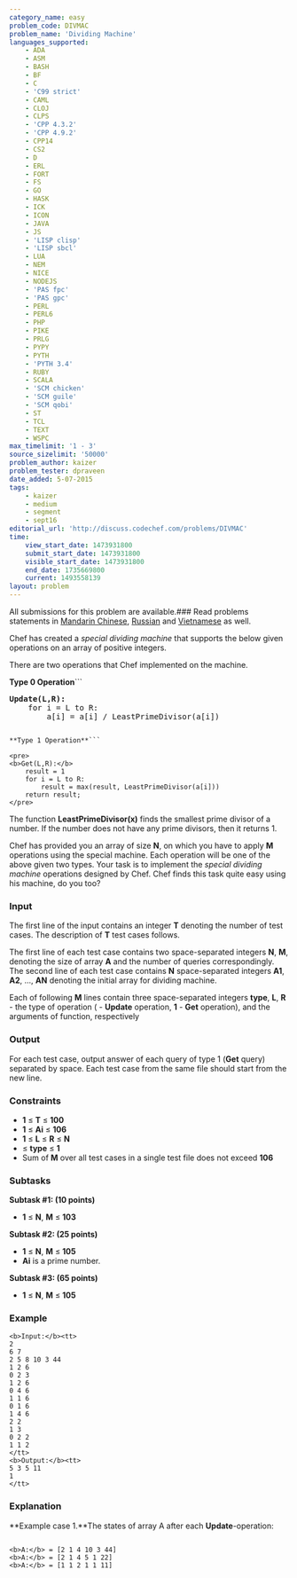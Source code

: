 ```yaml
---
category_name: easy
problem_code: DIVMAC
problem_name: 'Dividing Machine'
languages_supported:
    - ADA
    - ASM
    - BASH
    - BF
    - C
    - 'C99 strict'
    - CAML
    - CLOJ
    - CLPS
    - 'CPP 4.3.2'
    - 'CPP 4.9.2'
    - CPP14
    - CS2
    - D
    - ERL
    - FORT
    - FS
    - GO
    - HASK
    - ICK
    - ICON
    - JAVA
    - JS
    - 'LISP clisp'
    - 'LISP sbcl'
    - LUA
    - NEM
    - NICE
    - NODEJS
    - 'PAS fpc'
    - 'PAS gpc'
    - PERL
    - PERL6
    - PHP
    - PIKE
    - PRLG
    - PYPY
    - PYTH
    - 'PYTH 3.4'
    - RUBY
    - SCALA
    - 'SCM chicken'
    - 'SCM guile'
    - 'SCM qobi'
    - ST
    - TCL
    - TEXT
    - WSPC
max_timelimit: '1 - 3'
source_sizelimit: '50000'
problem_author: kaizer
problem_tester: dpraveen
date_added: 5-07-2015
tags:
    - kaizer
    - medium
    - segment
    - sept16
editorial_url: 'http://discuss.codechef.com/problems/DIVMAC'
time:
    view_start_date: 1473931800
    submit_start_date: 1473931800
    visible_start_date: 1473931800
    end_date: 1735669800
    current: 1493558139
layout: problem
---
```

All submissions for this problem are available.###  Read problems statements in [Mandarin Chinese](http://www.codechef.com/download/translated/SEPT16/mandarin/DIVMAC.pdf), [Russian](http://www.codechef.com/download/translated/SEPT16/russian/DIVMAC.pdf) and [Vietnamese](http://www.codechef.com/download/translated/SEPT16/vietnamese/DIVMAC.pdf) as well.

Chef has created a _special dividing machine_ that supports the below given operations on an array of positive integers.

There are two operations that Chef implemented on the machine.

**Type 0 Operation**```

<pre>
<b>Update(L,R):</b>
	for i = L to R:
		a[i] = a[i] / LeastPrimeDivisor(a[i])
</pre>

```

**Type 1 Operation**```

<pre>
<b>Get(L,R):</b>
	result = 1
	for i = L to R:
		result = max(result, LeastPrimeDivisor(a[i]))
	return result;
</pre>

```

The function **LeastPrimeDivisor(x)** finds the smallest prime divisor of a number. If the number does not have any prime divisors, then it returns 1.

Chef has provided you an array of size **N**, on which you have to apply **M** operations using the special machine. Each operation will be one of the above given two types. Your task is to implement the _special dividing machine_ operations designed by Chef. Chef finds this task quite easy using his machine, do you too?

### Input

The first line of the input contains an integer **T** denoting the number of test cases. The description of **T** test cases follows.

The first line of each test case contains two space-separated integers **N**, **M**, denoting the size of array **A** and the number of queries correspondingly. The second line of each test case contains **N** space-separated integers **A1**, **A2**, ..., **AN** denoting the initial array for dividing machine.

Each of following **M** lines contain three space-separated integers  **type**, **L**, **R** - the type of operation ( - **Update** operation, **1** - **Get** operation), and the arguments of function, respectively

### Output

For each test case, output answer of each query of type 1 (**Get** query) separated by space. Each test case from the same file should start from the new line.

### Constraints

- **1** ≤ **T** ≤ **100**
- **1** ≤ **Ai** ≤ **106**
- **1** ≤ **L** ≤ **R** ≤ **N**
- ≤ **type** ≤ **1**
- Sum of **M** over all test cases in a single test file does not exceed **106**

### Subtasks

**Subtask #1: (10 points)**

- **1** ≤ **N**, **M** ≤ **103**

**Subtask #2: (25 points)**

- **1** ≤ **N**, **M** ≤ **105**
- **Ai** is a prime number.

**Subtask #3: (65 points)**

- **1** ≤ **N**, **M** ≤ **105**

### Example

```
<b>Input:</b><tt>
2
6 7
2 5 8 10 3 44
1 2 6
0 2 3
1 2 6
0 4 6
1 1 6
0 1 6
1 4 6
2 2
1 3
0 2 2
1 1 2
</tt>
<b>Output:</b><tt>
5 3 5 11
1
</tt>
```
### Explanation

**Example case 1.**The states of array A after each **Update**-operation:

```

<b>A:</b> = [2 1 4 10 3 44]
<b>A:</b> = [2 1 4 5 1 22]
<b>A:</b> = [1 1 2 1 1 11]

```